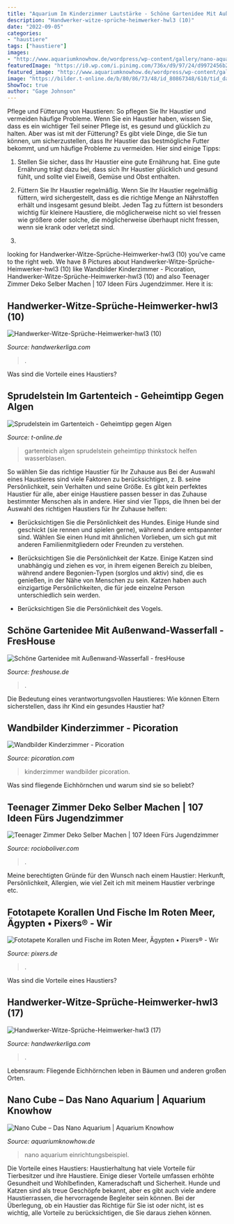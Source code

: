 ```yaml
---
title: "Aquarium Im Kinderzimmer Lautstärke - Schöne Gartenidee Mit Außenwand-wasserfall"
description: "Handwerker-witze-sprüche-heimwerker-hwl3 (10)"
date: "2022-09-05"
categories:
- "haustiere"
tags: ["haustiere"]
images:
- "http://www.aquariumknowhow.de/wordpress/wp-content/gallery/nano-aquarium/nano-cube-einrichtungsbeispiel.jpg"
featuredImage: "https://i0.wp.com/i.pinimg.com/736x/d9/97/24/d9972456b2d69433163f5fd37bad1f52.jpg?strip=all"
featured_image: "http://www.aquariumknowhow.de/wordpress/wp-content/gallery/nano-aquarium/nano-cube-einrichtungsbeispiel.jpg"
image: "https://bilder.t-online.de/b/80/86/73/48/id_80867348/610/tid_da/wasserblasen-im-gartenteich.jpg"
ShowToc: true
author: "Gage Johnson"
---
```



Pflege und Fütterung von Haustieren: So pflegen Sie Ihr Haustier und vermeiden häufige Probleme.
Wenn Sie ein Haustier haben, wissen Sie, dass es ein wichtiger Teil seiner Pflege ist, es gesund und glücklich zu halten. Aber was ist mit der Fütterung? Es gibt viele Dinge, die Sie tun können, um sicherzustellen, dass Ihr Haustier das bestmögliche Futter bekommt, und um häufige Probleme zu vermeiden. Hier sind einige Tipps:
1. Stellen Sie sicher, dass Ihr Haustier eine gute Ernährung hat. Eine gute Ernährung trägt dazu bei, dass sich Ihr Haustier glücklich und gesund fühlt, und sollte viel Eiweiß, Gemüse und Obst enthalten.

2. Füttern Sie Ihr Haustier regelmäßig. Wenn Sie Ihr Haustier regelmäßig füttern, wird sichergestellt, dass es die richtige Menge an Nährstoffen erhält und insgesamt gesund bleibt. Jeden Tag zu füttern ist besonders wichtig für kleinere Haustiere, die möglicherweise nicht so viel fressen wie größere oder solche, die möglicherweise überhaupt nicht fressen, wenn sie krank oder verletzt sind.

3.

	

		
looking for Handwerker-Witze-Sprüche-Heimwerker-hwl3 (10) you've came to the right web. We have 8 Pictures about Handwerker-Witze-Sprüche-Heimwerker-hwl3 (10) like Wandbilder Kinderzimmer - Picoration, Handwerker-Witze-Sprüche-Heimwerker-hwl3 (10) and also Teenager Zimmer Deko Selber Machen | 107 Ideen Fürs Jugendzimmer. Here it is:
		
    
## Handwerker-Witze-Sprüche-Heimwerker-hwl3 (10)

<img loading=lazy src="https://www.handwerkerliga.com/wp-content/uploads/Handwerker-Witze-Sprüche-Heimwerker-hwl3-10-768x1152.png" onerror="this.onerror=null;this.src='https://tse4.mm.bing.net/th?id=OIP.PtGjGr98U_Y5B7H1k4bMHAHaLH&amp;pid=15.1';" alt="Handwerker-Witze-Sprüche-Heimwerker-hwl3 (10)">

_Source: handwerkerliga.com_

>. 

	

Was sind die Vorteile eines Haustiers?

    
## Sprudelstein Im Gartenteich - Geheimtipp Gegen Algen

<img loading=lazy src="https://bilder.t-online.de/b/80/86/73/48/id_80867348/610/tid_da/wasserblasen-im-gartenteich.jpg" onerror="this.onerror=null;this.src='https://tse4.mm.bing.net/th?id=OIP.lKiyb4oTlyb9DjughxFYCwHaEK&amp;pid=15.1';" alt="Sprudelstein im Gartenteich - Geheimtipp gegen Algen">

_Source: t-online.de_

>gartenteich algen sprudelstein geheimtipp thinkstock helfen wasserblasen. 

	

So wählen Sie das richtige Haustier für Ihr Zuhause aus
Bei der Auswahl eines Haustieres sind viele Faktoren zu berücksichtigen, z. B. seine Persönlichkeit, sein Verhalten und seine Größe. Es gibt kein perfektes Haustier für alle, aber einige Haustiere passen besser in das Zuhause bestimmter Menschen als in andere. Hier sind vier Tipps, die Ihnen bei der Auswahl des richtigen Haustiers für Ihr Zuhause helfen:
- Berücksichtigen Sie die Persönlichkeit des Hundes. Einige Hunde sind geschickt (sie rennen und spielen gerne), während andere entspannter sind. Wählen Sie einen Hund mit ähnlichen Vorlieben, um sich gut mit anderen Familienmitgliedern oder Freunden zu verstehen.

- Berücksichtigen Sie die Persönlichkeit der Katze. Einige Katzen sind unabhängig und ziehen es vor, in ihrem eigenen Bereich zu bleiben, während andere Begonien-Typen (sorglos und aktiv) sind, die es genießen, in der Nähe von Menschen zu sein. Katzen haben auch einzigartige Persönlichkeiten, die für jede einzelne Person unterschiedlich sein werden.

- Berücksichtigen Sie die Persönlichkeit des Vogels.

    
## Schöne Gartenidee Mit Außenwand-Wasserfall - FresHouse

<img loading=lazy src="http://freshouse.de/wp-content/uploads/2015/02/cascade-wasserfall-glaswand-von-SWON-design.jpg" onerror="this.onerror=null;this.src='https://tse2.mm.bing.net/th?id=OIP.DNJq8d2aLkZd9iSflB0EUwHaF3&amp;pid=15.1';" alt="Schöne Gartenidee mit Außenwand-Wasserfall - fresHouse">

_Source: freshouse.de_

>. 

	

Die Bedeutung eines verantwortungsvollen Haustieres: Wie können Eltern sicherstellen, dass ihr Kind ein gesundes Haustier hat?

    
## Wandbilder Kinderzimmer - Picoration

<img loading=lazy src="https://www.picoration.com/media/pages/wandideen/wandbilder-kinderzimmer/387533621-1586935414/vorher-raum19.jpg" onerror="this.onerror=null;this.src='https://tse1.mm.bing.net/th?id=OIP.q-WwOrpon_P4y_HgQb2vJAHaGx&amp;pid=15.1';" alt="Wandbilder Kinderzimmer - Picoration">

_Source: picoration.com_

>kinderzimmer wandbilder picoration. 

	

Was sind fliegende Eichhörnchen und warum sind sie so beliebt?

    
## Teenager Zimmer Deko Selber Machen | 107 Ideen Fürs Jugendzimmer

<img loading=lazy src="https://i0.wp.com/i.pinimg.com/736x/d9/97/24/d9972456b2d69433163f5fd37bad1f52.jpg?strip=all" onerror="this.onerror=null;this.src='https://tse2.mm.bing.net/th?id=OIP.hMRcRKAnuZouWlZl4dfU6QHaIs&amp;pid=15.1';" alt="Teenager Zimmer Deko Selber Machen | 107 Ideen Fürs Jugendzimmer">

_Source: rocioboliver.com_

>. 

	

Meine berechtigten Gründe für den Wunsch nach einem Haustier: Herkunft, Persönlichkeit, Allergien, wie viel Zeit ich mit meinem Haustier verbringe etc.

    
## Fototapete Korallen Und Fische Im Roten Meer, Ägypten • Pixers® - Wir

<img loading=lazy src="https://img.pixers.pics/pho_wat(s3:700/FO/47/03/96/52/700_FO47039652_c89a4694bdee58b50b1b264dc4b4cb2a.jpg,700,464,cms:2018/10/5bd1b6b8d04b8_220x50-watermark.png,over,480,414,jpg)/fototapeten-korallen-und-fische-im-roten-meer-agypten.jpg.jpg" onerror="this.onerror=null;this.src='https://tse2.mm.bing.net/th?id=OIP.dUabUB7pg4xB_MHO_ejjQQHaE6&amp;pid=15.1';" alt="Fototapete Korallen und Fische im Roten Meer, Ägypten • Pixers® - Wir">

_Source: pixers.de_

>. 

	

Was sind die Vorteile eines Haustiers?

    
## Handwerker-Witze-Sprüche-Heimwerker-hwl3 (17)

<img loading=lazy src="https://www.handwerkerliga.com/wp-content/uploads/Handwerker-Witze-Sprüche-Heimwerker-hwl3-17.png" onerror="this.onerror=null;this.src='https://tse2.mm.bing.net/th?id=OIP.a-pTg9AaLiHEOv82jVog6wHaLH&amp;pid=15.1';" alt="Handwerker-Witze-Sprüche-Heimwerker-hwl3 (17)">

_Source: handwerkerliga.com_

>. 

	

Lebensraum: Fliegende Eichhörnchen leben in Bäumen und anderen großen Orten.

    
## Nano Cube – Das Nano Aquarium | Aquarium Knowhow

<img loading=lazy src="http://www.aquariumknowhow.de/wordpress/wp-content/gallery/nano-aquarium/nano-cube-einrichtungsbeispiel.jpg" onerror="this.onerror=null;this.src='https://tse3.mm.bing.net/th?id=OIP.XXJG1n7w6wxOre9g9JMN2QHaFp&amp;pid=15.1';" alt="Nano Cube – Das Nano Aquarium | Aquarium Knowhow">

_Source: aquariumknowhow.de_

>nano aquarium einrichtungsbeispiel. 

	

Die Vorteile eines Haustiers:
Haustierhaltung hat viele Vorteile für Tierbesitzer und ihre Haustiere. Einige dieser Vorteile umfassen erhöhte Gesundheit und Wohlbefinden, Kameradschaft und Sicherheit. Hunde und Katzen sind als treue Geschöpfe bekannt, aber es gibt auch viele andere Haustierrassen, die hervorragende Begleiter sein können. Bei der Überlegung, ob ein Haustier das Richtige für Sie ist oder nicht, ist es wichtig, alle Vorteile zu berücksichtigen, die Sie daraus ziehen können.

